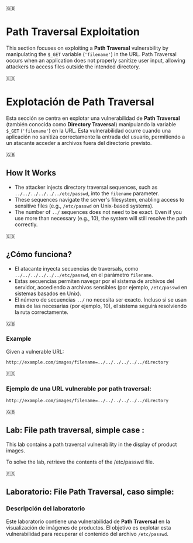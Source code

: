 🇬🇧
# Path Traversal Exploitation

This section focuses on exploiting a **Path Traversal** vulnerability by manipulating the `$_GET` variable (`'filename'`) in the URL. Path Traversal occurs when an application does not properly sanitize user input, allowing attackers to access files outside the intended directory.


🇪🇸
# Explotación de Path Traversal

Esta sección se centra en explotar una vulnerabilidad de **Path Traversal** (también conocida como **Directory Traversal**) manipulando la variable `$_GET` (`'filename'`) en la URL. Esta vulnerabilidad ocurre cuando una aplicación no sanitiza correctamente la entrada del usuario, permitiendo a un atacante acceder a archivos fuera del directorio previsto.


🇬🇧
## How It Works
- The attacker injects directory traversal sequences, such as `../../../../../../etc/passwd`, into the `filename` parameter.
- These sequences navigate the server's filesystem, enabling access to sensitive files (e.g., `/etc/passwd` on Unix-based systems).
- The number of `../` sequences does not need to be exact. Even if you use more than necessary (e.g., 10), the system will still resolve the path correctly.

🇪🇸
## ¿Cómo funciona?
- El atacante inyecta secuencias de traversals, como `../../../../../../etc/passwd`, en el parámetro `filename`.
- Estas secuencias permiten navegar por el sistema de archivos del servidor, accediendo a archivos sensibles (por ejemplo, `/etc/passwd` en sistemas basados en Unix).
- El número de secuencias `../` no necesita ser exacto. Incluso si se usan más de las necesarias (por ejemplo, 10), el sistema seguirá resolviendo la ruta correctamente.

🇬🇧 
### Example
Given a vulnerable URL:
```
http://example.com/images/filename=../../../../../../directory

```

🇪🇸
### Ejemplo de una URL vulnerable por path traversal:
```
http://example.com/images/filename=../../../../../../directory

```

🇬🇧
## Lab: File path traversal, simple case :

This lab contains a path traversal vulnerability in the display of product images.

To solve the lab, retrieve the contents of the /etc/passwd file.


🇪🇸

## Laboratorio: File Path Traversal, caso simple:

### Descripción del laboratorio
Este laboratorio contiene una vulnerabilidad de **Path Traversal** en la visualización de imágenes de productos. El objetivo es explotar esta vulnerabilidad para recuperar el contenido del archivo `/etc/passwd`.
